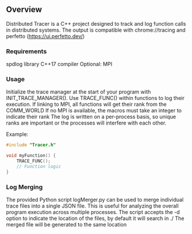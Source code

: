 ## Overview
Distributed Tracer is a C++ project designed to track and log function calls in distributed systems.
The output is compatible with chrome://tracing and perfetto (https://ui.perfetto.dev/)

### Requirements
spdlog library
C++17 compiler
Optional: MPI

### Usage
Initialize the trace manager at the start of your program with INIT_TRACE_MANAGER().
Use TRACE_FUNC() within functions to log their execution.
If linking to MPI, all functions will get their rank from the COMM_WORLD
If no MPI is available, the macros must take an integer to indicate their rank
The log is written on a per-process basis, so unique ranks are important or the processes will interfere with each other.

Example:

```cpp
#include "Tracer.h"

void myFunction() {
    TRACE_FUNC();
    // Function logic
}
```

### Log Merging

The provided Python script logMerger.py can be used to merge individual trace files into a single JSON file.
This is useful for analyzing the overall program execution across multiple processes.
The script accepts the -d option to indicate the location of the files, by default it will search in ./
The merged file will be generated to the same location